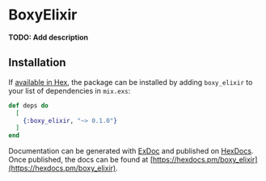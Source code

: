 # BoxyElixir

**TODO: Add description**

## Installation

If [available in Hex](https://hex.pm/docs/publish), the package can be installed
by adding `boxy_elixir` to your list of dependencies in `mix.exs`:

```elixir
def deps do
  [
    {:boxy_elixir, "~> 0.1.0"}
  ]
end
```

Documentation can be generated with [ExDoc](https://github.com/elixir-lang/ex_doc)
and published on [HexDocs](https://hexdocs.pm). Once published, the docs can
be found at [https://hexdocs.pm/boxy_elixir](https://hexdocs.pm/boxy_elixir).

